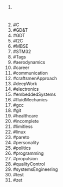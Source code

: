 1. #
1. #C
1. #GD&T
1. #GDT
1. #I2C
1. #MBSE
1. #STM32
1. #Tags
1. #aerodynamics
1. #career
1. #communication
1. #craftsmenApproach
1. #deepWork
1. #electronics
1. #embeddedSystems
1. #fluidMechanics
1. #gcc
1. #git
1. #healthcare
1. #incomplete
1. #limitless
1. #linux
1. #pareto
1. #personality
1. #politics
1. #programming
1. #propulsion
1. #qualityControl
1. #systemsEngineering
1. #test
1. #zet
